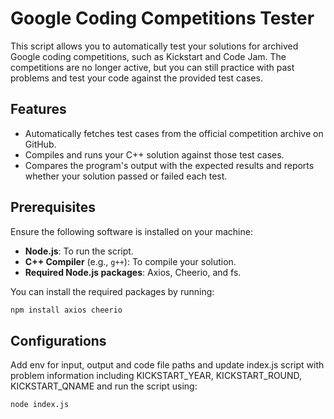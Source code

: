# Google Coding Competitions Tester

This script allows you to automatically test your solutions for archived Google coding competitions, such as Kickstart and Code Jam. The competitions are no longer active, but you can still practice with past problems and test your code against the provided test cases.

## Features
- Automatically fetches test cases from the official competition archive on GitHub.
- Compiles and runs your C++ solution against those test cases.
- Compares the program's output with the expected results and reports whether your solution passed or failed each test.

## Prerequisites

Ensure the following software is installed on your machine:
- **Node.js**: To run the script.
- **C++ Compiler** (e.g., `g++`): To compile your solution.
- **Required Node.js packages**: Axios, Cheerio, and fs.

You can install the required packages by running:

```bash
npm install axios cheerio
```
## Configurations

Add env for input, output and code file paths and update index.js script with problem information including KICKSTART_YEAR, KICKSTART_ROUND, KICKSTART_QNAME and run the script using:

```bash
node index.js
```



